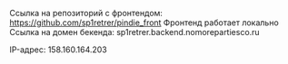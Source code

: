 Ссылка на репозиторий с фронтендом: https://github.com/sp1retrer/pindie_front
Фронтенд работает локально 
Ссылка на домен бекенда: sp1retrer.backend.nomorepartiesco.ru


IP-адрес: 158.160.164.203
